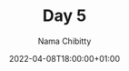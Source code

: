 ---
title: "Day 5"
episode: "5"
season: "1"
Description: "Day 5 of the Slack Hunger Games Podcast"
guid: "shg-05"
podcast: "isp/shg-05.mp3"
podcast_bytes: "6394013"
podcast_duration: "06:35"
date: 2022-04-08T18:00:00+01:00

author: "Nama Chibitty"
aliases: []
categories: []
---